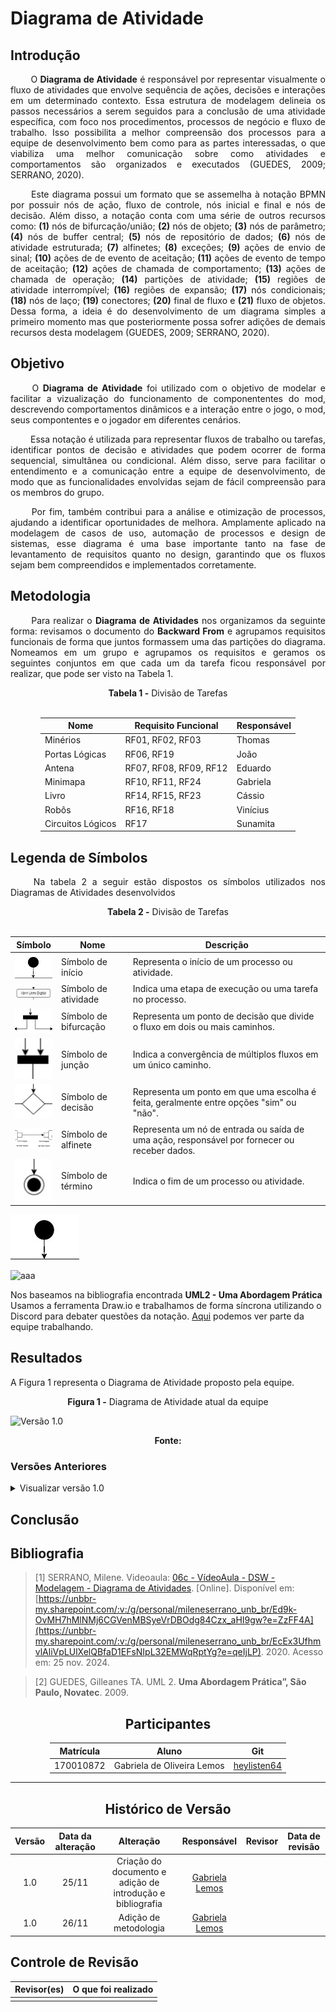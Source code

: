 # Diagrama de Atividade

## Introdução

<!--
- **Apresente o tema do projeto ou estudo;**
- **Busque trazer referências no decorrer do texto;**
- Destaque a relevância do diagrama ou abordagem para a área de aplicação.
- Mencione brevemente os principais aspectos que serão abordados no documento.
-->

<div align="justify">

&emsp;&emsp;
O **Diagrama de Atividade** é responsável por representar visualmente o fluxo de atividades que envolve sequência de ações, decisões e interações em um determinado contexto. Essa estrutura de modelagem delineia os passos necessários a serem seguidos para a conclusão de uma atividade específica, com foco nos procedimentos, processos de negócio e fluxo de trabalho. Isso possibilita a melhor compreensão dos processos para a equipe de desenvolvimento bem como para as partes interessadas, o que viabiliza uma melhor comunicação sobre como atividades e comportamentos são organizados e executados (GUEDES, 2009; SERRANO, 2020).
</div>

<div align="justify">

&emsp;&emsp;
Este diagrama possui um formato que se assemelha à notação BPMN por possuir nós de ação, fluxo de controle, nós inicial e final e nós de decisão. Além disso, a notação conta com uma série de outros recursos como: **(1)** nós de bifurcação/união; **(2)** nós de objeto; **(3)** nós de parâmetro; **(4)** nós de buffer central; **(5)** nós de repositório de dados; **(6)** nós de atividade estruturada; **(7)** alfinetes; **(8)** exceções; **(9)** ações de envio de sinal; **(10)** ações de de evento de aceitação; **(11)** ações de evento de tempo de aceitação; **(12)** ações de chamada de comportamento; **(13)** ações de chamada de operação; **(14)** partições de atividade; **(15)** regiões de atividade interrompível; **(16)** regiões de expansão; **(17)** nós condicionais; **(18)** nós de laço; **(19)** conectores; **(20)** final de fluxo e **(21)** fluxo de objetos. Dessa forma, a ideia é do desenvolvimento de um diagrama simples a primeiro momento mas que posteriormente possa sofrer adições de demais recursos desta modelagem (GUEDES, 2009; SERRANO, 2020).
</div>

## Objetivo

<!--
- **Declare o que se pretende alcançar com o diagrama em projetos no geral; Busque referenciar!**
- **Declare o que se pretende alcançar com o diagrama para equipe neste contexto;**
- **Destaque os resultados esperados, como soluções para problemas, melhorias no entendimento ou suporte à tomada de decisões.**
-->

<!-- ideias: capturar fluxo sequencial e paralelo de atividades
- modelagem de processos de negocios e fluxos de execucao
- identificar gargalos
- definir prioridades>
-->

<div align="justify">

&emsp;&emsp;
O **Diagrama de Atividade** foi utilizado com o objetivo de modelar e facilitar a vizualização do funcionamento de componententes do mod, descrevendo comportamentos dinâmicos e a interação entre o jogo, o mod, seus compontentes e o jogador em diferentes cenários.
</div>

<div align="justify">

&emsp;&emsp;
Essa notação é utilizada para representar fluxos de trabalho ou tarefas, identificar pontos de decisão e atividades que podem ocorrer de forma sequencial, simultânea ou condicional. Além disso, serve para facilitar o entendimento e a comunicação entre a equipe de desenvolvimento, de modo que as funcionalidades envolvidas sejam de fácil compreensão para os membros do grupo.
</div>

<div align="justify">

&emsp;&emsp;
Por fim, também contribui para a análise e otimização de processos, ajudando a identificar oportunidades de melhora. Amplamente aplicado na modelagem de casos de uso, automação de processos e design de sistemas, esse diagrama é uma base importante tanto na fase de levantamento de requisitos quanto no design, garantindo que os fluxos sejam bem compreendidos e implementados corretamente.
</div>

## Metodologia

<!--
- **Explique o processo utilizado para desenvolver o trabalho. COMO foi feito?**
- **Descreva as ferramentas, técnicas ou referências utilizadas na construção do diagrama ou solução. Se houver alguma ferramenta específica determinada pela professora, a sugestão é usá-la sendo em qualquer etapa do processo. Podem começar com uma ferramenta que já são familiarizados e depois explorar outras ferramentas.**
- Se desejarem, podem citar os desafios encontrados seguindo a metodologia, propostas de melhoria, etc.
-->

<div align="justify">

&emsp;&emsp;
Para realizar o **Diagrama de Atividades** nos organizamos da seguinte forma: revisamos o documento do **Backward From** e agrupamos requisitos funcionais de forma que juntos formassem uma das partições do diagrama. Nomeamos em um grupo e agrupamos os requisitos e geramos os seguintes conjuntos em que cada um da tarefa ficou responsável por realizar, que pode ser visto na Tabela 1.
</div>

<center>
<b>Tabela 1 -</b> Divisão de Tarefas
</center>
<br>
<div style="margin: 0 auto; width: fit-content;">

| Nome              | Requisito Funcional    | Responsável |
|-------------------|------------------------|-------------|
| Minérios          | RF01, RF02, RF03       | Thomas      |
| Portas Lógicas    | RF06, RF19             | João        |
| Antena            | RF07, RF08, RF09, RF12 | Eduardo     |
| Minimapa          | RF10, RF11, RF24       | Gabriela    |
| Livro             | RF14, RF15, RF23       | Cássio      |
| Robôs             | RF16, RF18             | Vinícius    |
| Circuitos Lógicos | RF17                   | Sunamita    |

</div>

## Legenda de Símbolos

<div align="justify">

&emsp;&emsp;
Na tabela 2 a seguir estão dispostos os símbolos utilizados nos Diagramas de Atividades desenvolvidos
</div>

<center>
<b>Tabela 2 -</b> Divisão de Tarefas
</center>
<br>
<div style="margin: 0 auto; width: fit-content;">

| Símbolo                                                                                       | Nome                  | Descrição                                                                                    |
|-----------------------------------------------------------------------------------------------|-----------------------|----------------------------------------------------------------------------------------------|
| <img src="/assets/atividades/inicio.png" style="width: 7vw;" alt="Símbolo de início">         | Símbolo de início     | Representa o início de um processo ou atividade.                                             |
| <img src="/assets/atividades/atividades.png" style="width: 7vw;" alt="Símbolo de atividade">  | Símbolo de atividade  | Indica uma etapa de execução ou uma tarefa no processo.                                      |
| <img src="/assets/atividades/bifurcacao.png" style="width: 7vw;" alt="Símbolo de bifurcação"> | Símbolo de bifurcação | Representa um ponto de decisão que divide o fluxo em dois ou mais caminhos.                  |
| <img src="/assets/atividades/juncao.png" style="width: 7vw;" alt="Símbolo de junção">         | Símbolo de junção     | Indica a convergência de múltiplos fluxos em um único caminho.                               |
| <img src="/assets/atividades/decisao.png" style="width: 7vw;" alt="Símbolo de decisão">       | Símbolo de decisão    | Representa um ponto em que uma escolha é feita, geralmente entre opções "sim" ou "não".      |
| <img src="/assets/atividades/alfinete.png" style="width: 7vw;" alt="Símbolo de decisão">      | Símbolo de alfinete   | Representa um nó de entrada ou saída de uma ação, responsável por fornecer ou receber dados. |
| <img src="/assets/atividades/fim.png" style="width: 7vw;" alt="Símbolo de término">           | Símbolo de término    | Indica o fim de um processo ou atividade.                                                    |



</div>

![Versão 1.0](/assets/atividades/inicio.png)

![aaa](../assets/atividades/inicio.png)

Nos baseamos na bibliografia encontrada **UML2 - Uma Abordagem Prática** Usamos a ferramenta Draw.io e trabalhamos de forma síncrona utilizando o Discord para debater questões da notação. [Aqui](https://ibb.co/Cwh9KQW) podemos ver parte da equipe trabalhando.

## Resultados

<!--
- **Apresente o produto final, como o diagrama ou solução desenvolvida.**
- **Desenvolva ao menos um parágrafo referenciando a figura**
- **Adicione "Figura 1 - Título da Figura/Quadro/Tabela" acima e "Fonte: " abaixo dela**
- Destaque os pontos principais ou insights obtidos durante o processo.
- **APRESENTE AS VERSÕES DO DIAGRAMA!! Podem usar o formato abaixo para poluir menos a página**
-->

A Figura 1 representa o Diagrama de Atividade proposto pela equipe.

<center><b>Figura 1 -</b> Diagrama de Atividade atual da equipe</center>

![Versão 1.0](../assets/diagramaatividade.png)

<center><b>Fonte:</b> </center>

### Versões Anteriores

<details>
<summary>Visualizar versão 1.0</summary>

### Versão 1.0

A Figura 2 representa o Diagrama de Atividade proposto pela equipe.

<center><b>Figura 2 -</b> Diagrama de Atividade versão 1.0</center>

![Versão 1.0](../assets/diagramaatividade.png)

<center><b>Fonte:</b> </center>

</details>

## Conclusão

<!--
-   **Resuma os pontos principais do trabalho.**
-   **Avalie se os objetivos foram alcançados e o impacto do trabalho.**
-   **Apresente perspectivas para melhorias ou trabalhos futuros.**
-->

## Bibliografia

<!-- - **Altere!**-->

> [1] SERRANO, Milene. Videoaula: [06c - VídeoAula - DSW - Modelagem - Diagrama de Atividades](https://unbbr-my.sharepoint.com/:v:/g/personal/mileneserrano_unb_br/Ed9k-OvMH7hMlNMj6CGVenMBSyeVrDBOdg84Czx_aHI9gw?e=ZzFF4A). [Online]. Disponível em: [https://unbbr-my.sharepoint.com/:v:/g/personal/mileneserrano_unb_br/Ed9k-OvMH7hMlNMj6CGVenMBSyeVrDBOdg84Czx_aHI9gw?e=ZzFF4A](https://unbbr-my.sharepoint.com/:v:/g/personal/mileneserrano_unb_br/EcEx3UfhmvlAliVpLUlXelQBfaD1EFsNIpL32EMWqRptYg?e=qeIjLP). 2020. Acesso em: 25 nov. 2024.

> [2] GUEDES, Gilleanes TA. UML 2. **Uma Abordagem Prática”, São Paulo, Novatec**. 2009.

<center>

## Participantes

</center>

<!-- de preferência: em ordem alfabética, seguindo o exemplo: -->

<div style="margin: 0 auto; width: fit-content;">

| Matrícula | Aluno                      | Git                                           |
| --------- | -------------------------- | --------------------------------------------- |
| 170010872 | Gabriela de Oliveira Lemos | [heylisten64](https://github.com/heylisten64) |

</div>

---

<center>

## Histórico de Versão

</center>

<!-- Lembre de alterar a data -->

<div style="margin: 0 auto; width: fit-content;">

| Versão | Data da alteração |                         Alteração                          |                   Responsável                    | Revisor | Data de revisão |
| :----: | :---------------: | :--------------------------------------------------------: | :----------------------------------------------: | :-----: | :-------------: |
|  1.0   |       25/11       | Criação do documento e adição de introdução e bibliografia | [Gabriela Lemos](https://github.com/heylisten64) |
|  1.0   |       26/11       | Adição de metodologia | [Gabriela Lemos](https://github.com/heylisten64) |

</div>

## Controle de Revisão

| Revisor(es) | O que foi realizado |
| :---------: | :-----------------: |
|             |                     |
